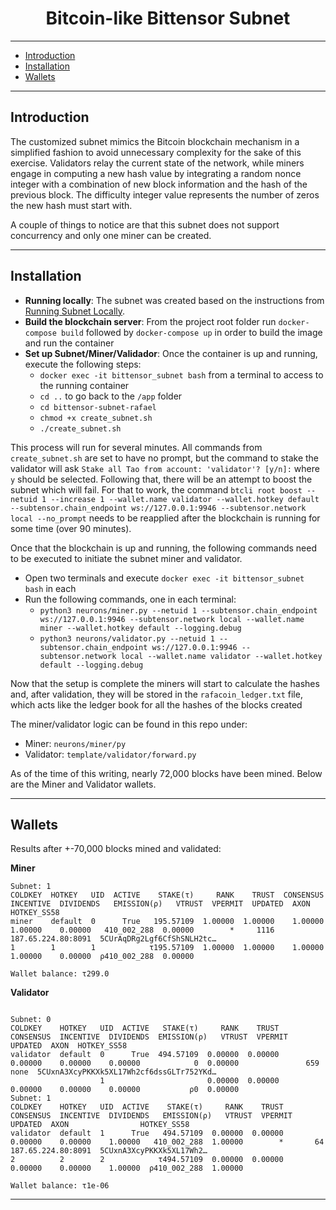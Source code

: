 <div align="center">

# **Bitcoin-like Bittensor Subnet** <!-- omit in toc -->


</div>

---
- [Introduction](#introduction)
- [Installation](#installation)
- [Wallets](#wallets)

---

## Introduction

The customized subnet mimics the Bitcoin blockchain mechanism in a simplified fashion to avoid unnecessary complexity 
for the sake of this exercise. Validators relay the current state of the network, while miners engage in computing a 
new hash value by integrating a random nonce integer with a combination of new block information and the hash of the 
previous block. The difficulty integer value represents the number of zeros the new hash must start with.

A couple of things to notice are that this subnet does not support concurrency and only one miner can be created.

---

## Installation

- **Running locally**: The subnet was created based on the instructions from [Running Subnet Locally](./docs/running_on_staging.md).
- **Build the blockchain server**: From the project root folder run `docker-compose build` followed by `docker-compose up` in
order to build the image and run the container
- **Set up Subnet/Miner/Validador**: Once the container is up and running, execute the following steps:
  - `docker exec -it bittensor_subnet bash` from a terminal to access to the running container
  - `cd ..` to go back to the `/app` folder
  - `cd bittensor-subnet-rafael`
  - `chmod +x create_subnet.sh`
  - `./create_subnet.sh`

This process will run for several minutes. All commands from `create_subnet.sh` are set to have no prompt, but the
command to stake the validator will ask `Stake all Tao from account: 'validator'? [y/n]:` where `y` should be selected.
Following that, there will be an attempt to boost the subnet which will fail. For that to work, the command
`btcli root boost --netuid 1 --increase 1 --wallet.name validator --wallet.hotkey default --subtensor.chain_endpoint ws://127.0.0.1:9946 --subtensor.network local --no_prompt`
needs to be reapplied after the blockchain is running for some time (over 90 minutes).

Once that the blockchain is up and running, the following commands need to be executed to initiate the subnet miner and 
validator. 
- Open two terminals and execute `docker exec -it bittensor_subnet bash` in each
- Run the following commands, one in each terminal:
  - `python3 neurons/miner.py --netuid 1 --subtensor.chain_endpoint ws://127.0.0.1:9946 --subtensor.network local --wallet.name miner --wallet.hotkey default --logging.debug`
  - `python3 neurons/validator.py --netuid 1 --subtensor.chain_endpoint ws://127.0.0.1:9946 --subtensor.network local --wallet.name validator --wallet.hotkey default --logging.debug`

Now that the setup is complete the miners will start to calculate the hashes and, after validation, they will be stored
in the `rafacoin_ledger.txt` file, which acts like the ledger book for all the hashes of the blocks created

The miner/validator logic can be found in this repo under:
- Miner: `neurons/miner/py`
- Validator: `template/validator/forward.py`

As of the time of this writing, nearly 72,000 blocks have been mined. Below are the Miner and Validator wallets.

---

## Wallets

Results after +-70,000 blocks mined and validated:

**Miner**    
```                                            
Subnet: 1                                                                                                                                                                            
COLDKEY  HOTKEY   UID  ACTIVE    STAKE(τ)     RANK    TRUST  CONSENSUS  INCENTIVE  DIVIDENDS   EMISSION(ρ)   VTRUST  VPERMIT  UPDATED  AXON                HOTKEY_SS58               
miner    default  0      True   195.57109  1.00000  1.00000    1.00000    1.00000    0.00000   410_002_288  0.00000        *     1116  187.65.224.80:8091  5CUrAqDRg2Lgf6CfShSNLH2tc…
1        1        1            τ195.57109  1.00000  1.00000    1.00000    1.00000    0.00000  ρ410_002_288  0.00000                                                                  
                                                                               Wallet balance: τ299.0                                                                                
```

**Validator**  
```

Subnet: 0                                                                                                                                                                            
COLDKEY    HOTKEY   UID  ACTIVE   STAKE(τ)     RANK    TRUST  CONSENSUS  INCENTIVE  DIVIDENDS  EMISSION(ρ)   VTRUST  VPERMIT  UPDATED  AXON  HOTKEY_SS58                             
validator  default  0      True  494.57109  0.00000  0.00000    0.00000    0.00000    0.00000            0  0.00000               659  none  5CUxnA3XcyPKKXk5XL17Wh2cf6dssGLTr752YKd…
                    1                       0.00000  0.00000    0.00000    0.00000    0.00000           ρ0  0.00000                                                                  
Subnet: 1                                                                                                                                                                            
COLDKEY    HOTKEY   UID  ACTIVE    STAKE(τ)     RANK    TRUST  CONSENSUS  INCENTIVE  DIVIDENDS   EMISSION(ρ)   VTRUST  VPERMIT  UPDATED  AXON                HOTKEY_SS58             
validator  default  1      True   494.57109  0.00000  0.00000    0.00000    0.00000    1.00000   410_002_288  1.00000        *       64  187.65.224.80:8091  5CUxnA3XcyPKKXk5XL17Wh2…
2          2        2            τ494.57109  0.00000  0.00000    0.00000    0.00000    1.00000  ρ410_002_288  1.00000                                                                
                                                                               Wallet balance: τ1e-06
```




---


